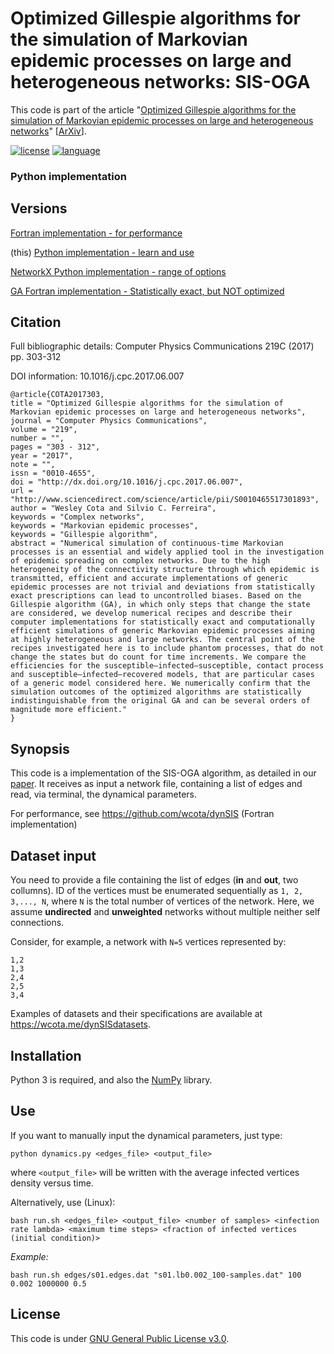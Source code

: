 # Optimized Gillespie algorithms for the simulation of Markovian epidemic processes on large and heterogeneous networks: SIS-OGA

This code is part of the article "[Optimized Gillespie algorithms for the simulation of Markovian epidemic processes on large and heterogeneous networks](https://doi.org/10.1016/j.cpc.2017.06.007)" [[ArXiv](https://arxiv.org/abs/1704.01557)].

[![license](https://img.shields.io/badge/licence-GPLv3-brightgreen.svg)](http://choosealicense.com/licenses/gpl-3.0/)
[![language](https://img.shields.io/badge/built%20with-Python-blue.svg)](https://www.python.org/)

### Python implementation

## Versions

[Fortran implementation - for performance](https://github.com/wcota/dynSIS)

(this) [Python implementation - learn and use](https://github.com/wcota/dynSIS-py)

[NetworkX Python implementation - range of options](https://github.com/wcota/dynSIS-networkx)

[GA Fortran implementation - Statistically exact, but NOT optimized](https://github.com/wcota/dynSIS-GA)

## Citation

Full bibliographic details: Computer Physics Communications 219C (2017) pp. 303-312

DOI information: 10.1016/j.cpc.2017.06.007

```
@article{COTA2017303,
title = "Optimized Gillespie algorithms for the simulation of Markovian epidemic processes on large and heterogeneous networks",
journal = "Computer Physics Communications",
volume = "219",
number = "",
pages = "303 - 312",
year = "2017",
note = "",
issn = "0010-4655",
doi = "http://dx.doi.org/10.1016/j.cpc.2017.06.007",
url = "http://www.sciencedirect.com/science/article/pii/S0010465517301893",
author = "Wesley Cota and Silvio C. Ferreira",
keywords = "Complex networks",
keywords = "Markovian epidemic processes",
keywords = "Gillespie algorithm",
abstract = "Numerical simulation of continuous-time Markovian processes is an essential and widely applied tool in the investigation of epidemic spreading on complex networks. Due to the high heterogeneity of the connectivity structure through which epidemic is transmitted, efficient and accurate implementations of generic epidemic processes are not trivial and deviations from statistically exact prescriptions can lead to uncontrolled biases. Based on the Gillespie algorithm (GA), in which only steps that change the state are considered, we develop numerical recipes and describe their computer implementations for statistically exact and computationally efficient simulations of generic Markovian epidemic processes aiming at highly heterogeneous and large networks. The central point of the recipes investigated here is to include phantom processes, that do not change the states but do count for time increments. We compare the efficiencies for the susceptible–infected–susceptible, contact process and susceptible–infected–recovered models, that are particular cases of a generic model considered here. We numerically confirm that the simulation outcomes of the optimized algorithms are statistically indistinguishable from the original GA and can be several orders of magnitude more efficient."
}
```

## Synopsis

This code is a implementation of the SIS-OGA algorithm, as detailed in our [paper](https://doi.org/10.1016/j.cpc.2017.06.007). It receives as input a network file, containing a list of edges and read, via terminal, the dynamical parameters.

For performance, see https://github.com/wcota/dynSIS (Fortran implementation)

## Dataset input

You need to provide a file containing the list of edges (__in__ and __out__, two collumns). ID of the vertices must be enumerated sequentially as `1, 2, 3,..., N`, where `N` is the total number of vertices of the network. Here, we assume  __undirected__ and __unweighted__ networks without multiple neither self connections.

Consider, for example, a network with `N=5` vertices represented by:

```
1,2
1,3
2,4
2,5
3,4
```

Examples of datasets and their specifications are available at https://wcota.me/dynSISdatasets.

## Installation

Python 3 is required, and also the [NumPy](http://www.numpy.org/) library.

## Use

If you want to manually input the dynamical parameters, just type:

```python dynamics.py <edges_file> <output_file>```

where ``<output_file>`` will be written with the average infected vertices density versus time.

Alternatively, use (Linux):

```bash run.sh <edges_file> <output_file> <number of samples> <infection rate lambda> <maximum time steps> <fraction of infected vertices (initial condition)>```

_Example:_

```bash run.sh edges/s01.edges.dat "s01.lb0.002_100-samples.dat" 100 0.002 1000000 0.5```

## License

This code is under [GNU General Public License v3.0](http://choosealicense.com/licenses/gpl-3.0/).
